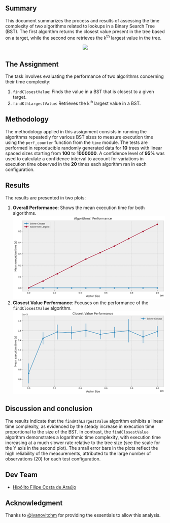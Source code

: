 ## Summary
This document summarizes the process and results of assessing the time complexity of two algorithms related to lookups in a Binary Search Tree (BST). The first algorithm returns the closest value present in the tree based on a target, while the second one retrieves the k<sup>th</sup> largest value in the tree.

<div align="center">
    <a href="https://www.loom.com/share/f43f226c05c840fd952e663452f1c686">
      <img src="https://cdn.loom.com/sessions/thumbnails/f43f226c05c840fd952e663452f1c686-1ea7f0b0da7ac376-full-play.gif">
    </a>
</div>

## The Assignment
The task involves evaluating the performance of two algorithms concerning their time complexity:
1. `findClosestValue`: Finds the value in a BST that is closest to a given target.
2. `findKthLargestValue`: Retrieves the k<sup>th</sup> largest value in a BST.

## Methodology
The methodology applied in this assignment consists in running the algorithms repeatedly for various BST sizes to measure execution time using the `perf_counter` function from the `time` module. The tests are performed in reproducible randomly generated data for **10** trees with linear spaced sizes starting from **100** to **1000000**. A confidence level of **95%** was used to calculate a confidence interval to account for variations in execution time observed in the **20** times each algorithm ran in each configuration.

## Results
The results are presented in two plots:
1. **Overall Performance**: Shows the mean execution time for both algorithms. 
    ![Overall Performance](images/algorithmsperformance.png)
2. **Closest Value Performance**: Focuses on the performance of the `findClosestValue` algorithm.
    ![Closest Value Performance](images/CVperformance.png)

## Discussion and conclusion
The results indicate that the `findKthLargestValue` algorithm exhibits a linear time complexity, as evidenced by the steady increase in execution time proportional to the size of the BST. In contrast, the `findClosestValue` algorithm demonstrates a logarithmic time complexity, with execution time increasing at a much slower rate relative to the tree size (see the scale for the Y axis in the second plot). The small error bars in the plots reflect the high reliability of the measurements, attributed to the large number of observations (20) for each test configuration.

## Dev Team

* [Hipólito Filipe Costa de Araújo](http://github.com/iflipe)

## Acknowledgment

Thanks to [@ivanovitchm](https://github.com/ivanovitchm) for providing the essentials to allow this analysis.